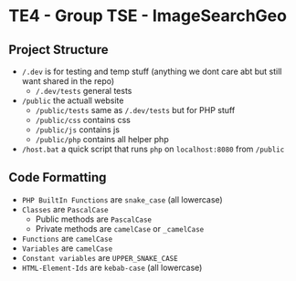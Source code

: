 # TE4 - Group TSE - ImageSearchGeo


## Project Structure
- `/.dev` is for testing and temp stuff (anything we dont care abt but still want shared in the repo)
    - `/.dev/tests` general tests
- `/public` the actuall website
    - `/public/tests` same as `/.dev/tests` but for PHP stuff
    - `/public/css` contains css
    - `/public/js` contains js
    - `/public/php` contains all helper php
- `/host.bat` a quick script that runs `php` on `localhost:8080` from `/public`


## Code Formatting
- `PHP BuiltIn Functions` are `snake_case` (all lowercase)
- `Classes` are `PascalCase`
    - Public methods are `PascalCase`
    - Private methods are `camelCase` or `_camelCase` 
- `Functions` are `camelCase`
- `Variables` are `camelCase`
- `Constant variables` are `UPPER_SNAKE_CASE`
- `HTML-Element-Ids` are `kebab-case` (all lowercase)